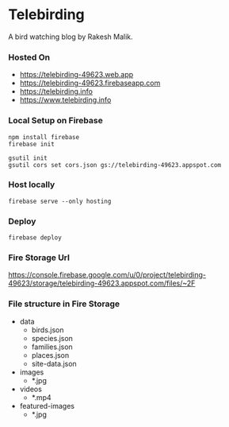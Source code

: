 # Telebirding

A bird watching blog by Rakesh Malik.

### Hosted On
 - https://telebirding-49623.web.app
 - https://telebirding-49623.firebaseapp.com
 - https://telebirding.info
 - https://www.telebirding.info

### Local Setup on Firebase
```
npm install firebase
firebase init

gsutil init
gsutil cors set cors.json gs://telebirding-49623.appspot.com
```

### Host locally
```
firebase serve --only hosting
```

### Deploy
```
firebase deploy
```

### Fire Storage Url

https://console.firebase.google.com/u/0/project/telebirding-49623/storage/telebirding-49623.appspot.com/files/~2F

### File structure in Fire Storage
- data
    - birds.json
    - species.json
    - families.json
    - places.json
    - site-data.json
- images
    - *.jpg
- videos
    - *.mp4
- featured-images
    - *.jpg